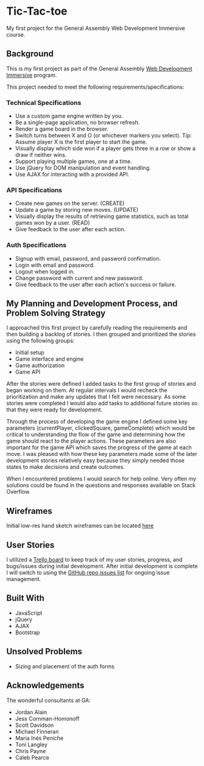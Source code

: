# Tic-Tac-toe

My first project for the General Assembly Web Development Immersive course.


## Background
This is my first project as part of the General Assembly [Web Development Immersive](https://generalassemb.ly/education/web-development-immersive) program.

This project needed to meet the following requirements/specifications:

### Technical Specifications
- Use a custom game engine written by you.
- Be a single-page application, no browser refresh.
- Render a game board in the browser.
- Switch turns between X and O (or whichever markers you select). Tip: Assume player X is the first player to start the game.
- Visually display which side won if a player gets three in a row or show a draw if neither wins.
- Support playing multiple games, one at a time.
- Use jQuery for DOM manipulation and event handling.
- Use AJAX for interacting with a provided API.

### API Specifications
- Create new games on the server. (CREATE)
- Update a game by storing new moves. (UPDATE)
- Visually display the results of retrieving game statistics, such as total games won by a user. (READ)
- Give feedback to the user after each action.

### Auth Specifications
- Signup with email, password, and password confirmation.
- Login with email and password.
- Logout when logged in.
- Change password with current and new password.
- Give feedback to the user after each action's success or failure.


## My Planning and Development Process, and Problem Solving Strategy
I approached this first project by carefully reading the requirements and then building a backlog of stories. I then grouped and prioritized the stories using the following groups:
- Initial setup
- Game interface and engine
- Game authorization
- Game API

After the stories were defined I added tasks to the first group of stories and began working on them. At regular intervals I would recheck the prioritization and make any updates that I felt were necessary. As some stories were completed I would also add tasks to additional future stories so that they were ready for development.

Through the process of developing the game engine I defined some key parameters (currentPlayer, clickedSquare, gameComplete) which would be critical to understanding the flow of the game and determining how the game should react to the player actions. These parameters are also important for the game API which saves the progress of the game at each move. I was pleased with how these key parameters made some of the later development stories relatively easy because they simply needed those states to make decisions and create outcomes.

When I encountered problems I would search for help online. Very often my solutions could be found in the questions and responses available on Stack Overflow.


## Wireframes
Initial low-res hand sketch wireframes can be located [here](https://photos.app.goo.gl/ZSD4uiGlZoLDy18j2)


## User Stories
I utilized a [Trello board](https://trello.com/b/ckiOYB2Z/wdi-project-1-tic-tac-toe) to keep track of my user stories, progress, and bugs/issues during initial development. After initial development is complete I will switch to using the [GitHub repo issues list](https://github.com/JohnSnedden/ga-wdi-project1-tictactoe/issues) for ongoing issue management.


## Built With

* JavaScript
* jQuery
* AJAX
* Bootstrap


## Unsolved Problems

* Sizing and placement of the auth forms


## Acknowledgements
The wonderful consultants at GA:
* Jordan Alain
* Jess Cornman-Homonoff
* Scott Davidson
* Michael Finneran
* Maria Inés Peniche
* Toni Langley
* Chris Payne
* Caleb Pearce
